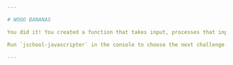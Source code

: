 ```yaml
---

# WOOO BANANAS

You did it! You created a function that takes input, processes that input, and provides output.

Run `jschool-javascripter` in the console to choose the next challenge.

---
```


